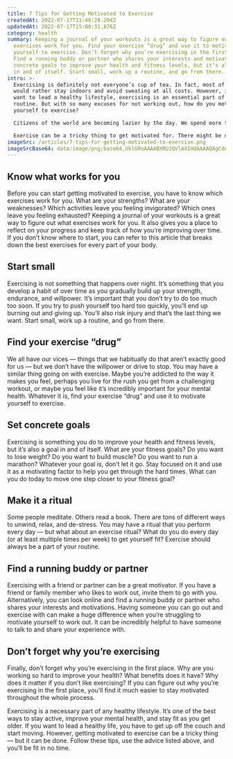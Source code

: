 ```yaml
---
title: 7 Tips for Getting Motivated to Exercise
createdAt: 2022-07-17T11:48:28.204Z
updatedAt: 2022-07-17T15:00:31.876Z
category: health
summary: Keeping a journal of your workouts is a great way to figure out what
  exercises work for you. Find your exercise “drug” and use it to motivate
  yourself to exercise. Don’t forget why you’re exercising in the first place.
  Find a running buddy or partner who shares your interests and motivations. Set
  concrete goals to improve your health and fitness levels, but it’s also a goal
  in and of itself. Start small, work up a routine, and go from there.
intro: >-
  Exercising is definitely not everyone’s cup of tea. In fact, most of us
  would rather stay indoors and avoid sweating at all costs. However, if you
  want to lead a healthy lifestyle, exercising is an essential part of your
  routine. But with so many excuses for not working out, how do you motivate
  yourself to exercise? 

  Citizens of the world are becoming lazier by the day. We spend more time watching TV, browsing the Internet, and playing video games than ever before. And it’s no wonder — these activities are incredibly sedentary and don’t exactly burn a lot of calories or leave you feeling very invigorated afterwards. 

  Exercise can be a tricky thing to get motivated for. There might be days where you feel like nothing can get you off the couch and other days when it feels like the best thing in the world — but how do you find that happy medium between being active and a sloth?
imageSrc: /articles/7-tips-for-getting-motivated-to-exercise.png
imageSrcBase64: data:image/png;base64,UklGRoAAAABXRUJQVlA4IHQAAAAQAgCdASoKAAoAAUAmJbACdAEPDPzBH3CIAP7rvDzpCL73UqJpCSmE+4Y8vS/78vDVXca8PqJoVgvT9/XY4dtD/4oJrhcb+Ag/ASYmppv5Z/+KB/1hfvhtfd/+DJU+PftFUvf/8iayi2Xn/BZ4ST6a4fsAAA==
---
```


## Know what works for you

Before you can start getting motivated to exercise, you have to know which exercises work for you. What are your strengths? What are your weaknesses? Which activities leave you feeling invigorated? Which ones leave you feeling exhausted? Keeping a journal of your workouts is a great way to figure out what exercises work for you. It also gives you a place to reflect on your progress and keep track of how you’re improving over time. If you don’t know where to start, you can refer to this article that breaks down the best exercises for every part of your body.

## Start small

Exercising is not something that happens over night. It’s something that you develop a habit of over time as you gradually build up your strength, endurance, and willpower. It’s important that you don’t try to do too much too soon. If you try to push yourself too hard too quickly, you’ll end up burning out and giving up. You’ll also risk injury and that’s the last thing we want. Start small, work up a routine, and go from there.

## Find your exercise “drug”

We all have our vices — things that we habitually do that aren’t exactly good for us — but we don’t have the willpower or drive to stop. You may have a similar thing going on with exercise. Maybe you’re addicted to the way it makes you feel, perhaps you live for the rush you get from a challenging workout, or maybe you feel like it’s incredibly important for your mental health. Whatever it is, find your exercise “drug” and use it to motivate yourself to exercise.

## Set concrete goals

Exercising is something you do to improve your health and fitness levels, but it’s also a goal in and of itself. What are your fitness goals? Do you want to lose weight? Do you want to build muscle? Do you want to run a marathon? Whatever your goal is, don’t let it go. Stay focused on it and use it as a motivating factor to help you get through the hard times. What can you do today to move one step closer to your fitness goal?

## Make it a ritual

Some people meditate. Others read a book. There are tons of different ways to unwind, relax, and de-stress. You may have a ritual that you perform every day — but what about an exercise ritual? What do you do every day (or at least multiple times per week) to get yourself fit? Exercise should always be a part of your routine. 

## Find a running buddy or partner

Exercising with a friend or partner can be a great motivator. If you have a friend or family member who likes to work out, invite them to go with you. Alternatively, you can look online and find a running buddy or partner who shares your interests and motivations. Having someone you can go out and exercise with can make a huge difference when you’re struggling to motivate yourself to work out. It can be incredibly helpful to have someone to talk to and share your experience with.

## Don’t forget why you’re exercising

Finally, don’t forget why you’re exercising in the first place. Why are you working so hard to improve your health? What benefits does it have? Why does it matter if you don’t like exercising? If you can figure out why you’re exercising in the first place, you’ll find it much easier to stay motivated throughout the whole process.

Exercising is a necessary part of any healthy lifestyle. It’s one of the best ways to stay active, improve your mental health, and stay fit as you get older. If you want to lead a healthy life, you have to get up off the couch and start moving. However, getting motivated to exercise can be a tricky thing — but it can be done. Follow these tips, use the advice listed above, and you’ll be fit in no time.
